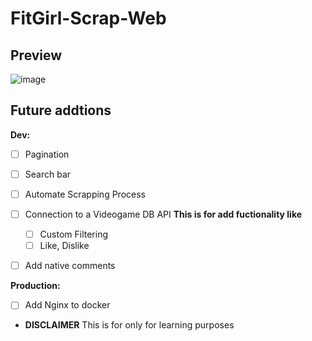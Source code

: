 # FitGirl-Scrap-Web



## Preview
![image](https://github.com/BarbarianTarkus/FitGirl-Scrap-Web/assets/44118965/66e89b72-024b-4c47-858b-bcd5222b463f)


## Future addtions
**Dev:**
- [ ] Pagination
- [ ] Search bar
- [ ] Automate Scrapping Process
- [ ] Connection to a Videogame DB API
  **This is for add fuctionality like**
  - [ ] Custom Filtering
  - [ ] Like, Dislike
- [ ] Add native comments


**Production:**
- [ ] Add Nginx to docker

* **DISCLAIMER**
This is for only for learning purposes
